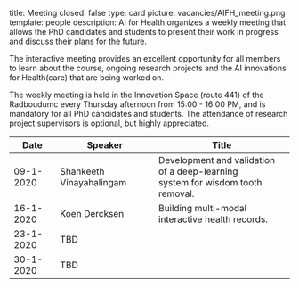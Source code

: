 title: Meeting closed: false type: card picture: vacancies/AIFH_meeting.png template: people description: AI for Health organizes a weekly meeting that allows the PhD candidates and students to present their work in progress and discuss their plans for the future. 

The interactive meeting provides an excellent opportunity for all members to learn about the course, ongoing research projects and the AI innovations for Health(care) that are being worked on. 

The weekly meeting is held in the Innovation Space (route 441) of the Radboudumc every Thursday afternoon from 15:00 - 16:00 PM, and is mandatory for all PhD candidates and students. The attendance of research project supervisors is optional, but highly appreciated. 


| Date    | Speaker           |   Title    |
| --------        |    ----  |          --- |
| 09-1-2020      | Shankeeth Vinayahalingam       | Development and validation of a deep-learning <br> system for wisdom tooth removal.   |
| 16-1-2020   | Koen Dercksen        | Building multi-modal interactive health records.      |
| 23-1-2020   | TBD   |        |
| 30-1-2020   | TBD   |        |

